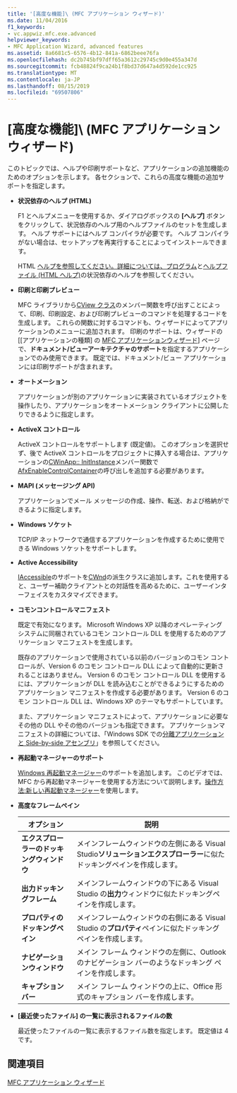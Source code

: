 ```yaml
---
title: '[高度な機能]\ (MFC アプリケーション ウィザード)'
ms.date: 11/04/2016
f1_keywords:
- vc.appwiz.mfc.exe.advanced
helpviewer_keywords:
- MFC Application Wizard, advanced features
ms.assetid: 8a6681c5-6576-4b12-841a-6862beee76fa
ms.openlocfilehash: dc2b745bf97dff65a3612c29745c9d0e455a347d
ms.sourcegitcommit: fcb48824f9ca24b1f8bd37d647a4d592de1cc925
ms.translationtype: MT
ms.contentlocale: ja-JP
ms.lasthandoff: 08/15/2019
ms.locfileid: "69507806"
---
```

# <a name="advanced-features-mfc-application-wizard"></a>[高度な機能]\ (MFC アプリケーション ウィザード)

このトピックでは、ヘルプや印刷サポートなど、アプリケーションの追加機能のためのオプションを示します。 各セクションで、これらの高度な機能の追加サポートを指定します。

- **状況依存のヘルプ (HTML)**

   F1 とヘルプメニューを使用するか、ダイアログボックスの **[ヘルプ]** ボタンをクリックして、状況依存のヘルプ用のヘルプファイルのセットを生成します。 ヘルプ サポートにはヘルプ コンパイラが必要です。 ヘルプ コンパイラがない場合は、セットアップを再実行することによってインストールできます。

   HTML [ヘルプを参照してください。詳細については、プログラム](../../mfc/html-help-context-sensitive-help-for-your-programs.md)と[ヘルプファイル (HTML ヘルプ)](../../build/reference/help-files-html-help.md)の状況依存のヘルプを参照してください。

- **印刷と印刷プレビュー**

   MFC ライブラリから[CView クラス](../../mfc/reference/cview-class.md)のメンバー関数を呼び出すことによって、印刷、印刷設定、および印刷プレビューのコマンドを処理するコードを生成します。 これらの関数に対するコマンドも、ウィザードによってアプリケーションのメニューに追加されます。 印刷のサポートは、ウィザードの [[アプリケーションの種類] の [MFC アプリケーションウィザード](../../mfc/reference/application-type-mfc-application-wizard.md)] ページで、**ドキュメント/ビューアーキテクチャのサポート**を指定するアプリケーションでのみ使用できます。 既定では、ドキュメント/ビュー アプリケーションには印刷サポートが含まれます。

- **オートメーション**

   アプリケーションが別のアプリケーションに実装されているオブジェクトを操作したり、アプリケーションをオートメーション クライアントに公開したりできるように指定します。

- **ActiveX コントロール**

   ActiveX コントロールをサポートします (既定値)。 このオプションを選択せず、後で ActiveX コントロールをプロジェクトに挿入する場合は、アプリケーションの[CWinApp:: InitInstance](../../mfc/reference/cwinapp-class.md#initinstance)メンバー関数で[AfxEnableControlContainer](ole-initialization.md#afxenablecontrolcontainer)の呼び出しを追加する必要があります。

- **MAPI (メッセージング API)**

   アプリケーションでメール メッセージの作成、操作、転送、および格納ができるように指定します。

- **Windows ソケット**

   TCP/IP ネットワークで通信するアプリケーションを作成するために使用できる Windows ソケットをサポートします。

- **Active Accessibility**

   [IAccessible](/windows/win32/api/oleacc/nn-oleacc-iaccessible)のサポートを[CWnd](../../mfc/reference/cwnd-class.md)の派生クラスに追加します。これを使用すると、ユーザー補助クライアントとの対話性を高めるために、ユーザーインターフェイスをカスタマイズできます。

- **コモンコントロールマニフェスト**

   既定で有効になります。 Microsoft Windows XP 以降のオペレーティング システムに同梱されているコモン コントロール DLL を使用するためのアプリケーション マニフェストを生成します。

   既存のアプリケーションで使用されている以前のバージョンのコモン コントロールが、Version 6 のコモン コントロール DLL によって自動的に更新されることはありません。 Version 6 のコモン コントロール DLL を使用するには、アプリケーションが DLL を読み込むことができるようにするためのアプリケーション マニフェストを作成する必要があります。 Version 6 のコモン コントロール DLL は、Windows XP のテーマもサポートしています。

   また、アプリケーション マニフェストによって、アプリケーションに必要なその他の DLL やその他のバージョンも指定できます。 アプリケーションマニフェストの詳細については、「Windows SDK での[分離アプリケーションと Side-by-side アセンブリ](/windows/win32/SbsCs/isolated-applications-and-side-by-side-assemblies-portal)」を参照してください。

- **再起動マネージャーのサポート**

   [Windows 再起動マネージャー](/windows/win32/RstMgr/using-restart-manager)のサポートを追加します。 このビデオでは、MFC から再起動マネージャーを使用する方法について説明します。[操作方法:新しい再起動マネージャー](/previous-versions/visualstudio/visual-studio-2010/dd831853(v%3dvs.100))を使用します。

- **高度なフレームペイン**

   |オプション|説明|
   |------------|-----------------|
   |**エクスプローラーのドッキングウィンドウ**|メインフレームウィンドウの左側にある Visual Studio**ソリューションエクスプローラー**に似たドッキングペインを作成します。|
   |**出力ドッキングフレーム**|メインフレームウィンドウの下にある Visual Studio の**出力**ウィンドウに似たドッキングペインを作成します。|
   |**プロパティのドッキングペイン**|メインフレームウィンドウの右側にある Visual Studio の**プロパティ**ペインに似たドッキングペインを作成します。|
   |**ナビゲーションウィンドウ**|メイン フレーム ウィンドウの左側に、Outlook のナビゲーション バーのようなドッキング ペインを作成します。|
   |**キャプションバー**|メイン フレーム ウィンドウの上に、Office 形式のキャプション バーを作成します。|

- **[最近使ったファイル] の一覧に表示されるファイルの数**

   最近使ったファイルの一覧に表示するファイル数を指定します。 既定値は 4 です。

## <a name="see-also"></a>関連項目

[MFC アプリケーション ウィザード](../../mfc/reference/mfc-application-wizard.md)
